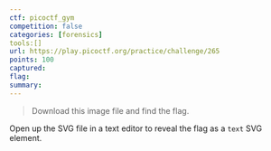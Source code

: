 ```yaml
---
ctf: picoctf_gym
competition: false
categories: [forensics]
tools:[]
url: https://play.picoctf.org/practice/challenge/265
points: 100
captured: 
flag: 
summary:
---
```


> Download this image file and find the flag.

Open up the SVG file in a text editor to reveal the flag as a `text` SVG element.

```svg

```